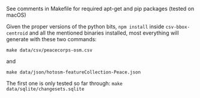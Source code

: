 See comments in Makefile for required apt-get and pip packages (tested on macOS)

Given the proper versions of the python bits, `npm install` inside `csv-bbox-centroid` and all the mentioned binaries installed, most everything will generate with these two commands:

`make data/csv/peacecorps-osm.csv`

and

`make data/json/hotosm-featureCollection-Peace.json`

The first one is only tested so far through:
`make data/sqlite/changesets.sqlite`
